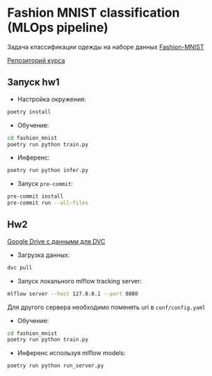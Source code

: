# Fashion MNIST classification (MLOps pipeline)

Задача классификации одежды на наборе данных [Fashion-MNIST](https://github.com/zalandoresearch/fashion-mnist)

[Репозиторий курса](https://github.com/girafe-ai/mlops)

## Запуск hw1

- Настройка окружения:
```bash
poetry install
```

- Обучение:
```bash
cd fashion_mnist
poetry run python train.py
```

- Инференс:
```bash
poetry run python infer.py
```

- Запуск `pre-commit`:
```bash
pre-commit install
pre-commit run --all-files
```

## Hw2

[Google Drive с данными для DVC](https://drive.google.com/drive/u/6/folders/1pseSLm5GJNShatTFvCr5DsU9K61fVr5R)

- Загрузка данных:
```bash
dvc pull
```

- Запуск локального mlflow tracking server:
```bash
mlflow server --host 127.0.0.1 --port 8080
```
Для другого сервера необходимо поменять uri в `conf/config.yaml`

- Обучение:
```bash
cd fashion_mnist
poetry run python train.py
```

- Инференс используя mlflow models:
```bash
poetry run python run_server.py
```
